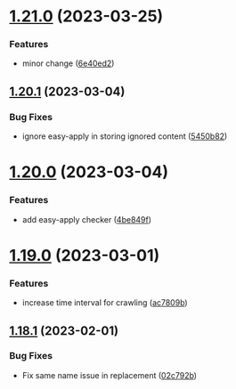 # [1.21.0](https://github.com/ghorbani-mohammad/Social-Networks-Crawler/compare/v1.20.1...v1.21.0) (2023-03-25)


### Features

* minor change ([6e40ed2](https://github.com/ghorbani-mohammad/Social-Networks-Crawler/commit/6e40ed245d7fc2a29b30cf449a6bd336bfa03e2e))



## [1.20.1](https://github.com/ghorbani-mohammad/Social-Networks-Crawler/compare/v1.20.0...v1.20.1) (2023-03-04)


### Bug Fixes

* ignore easy-apply in storing ignored content ([5450b82](https://github.com/ghorbani-mohammad/Social-Networks-Crawler/commit/5450b82fc9bc8d7121de1819dee3693075f9506c))



# [1.20.0](https://github.com/ghorbani-mohammad/Social-Networks-Crawler/compare/v1.19.0...v1.20.0) (2023-03-04)


### Features

* add easy-apply checker ([4be849f](https://github.com/ghorbani-mohammad/Social-Networks-Crawler/commit/4be849f7dff1748e0be4de2eae9e056665ca2f98))



# [1.19.0](https://github.com/ghorbani-mohammad/Social-Networks-Crawler/compare/v1.18.1...v1.19.0) (2023-03-01)


### Features

* increase time interval for crawling ([ac7809b](https://github.com/ghorbani-mohammad/Social-Networks-Crawler/commit/ac7809b0f11a05d9fd4153da312a040e4594e666))



## [1.18.1](https://github.com/ghorbani-mohammad/Social-Networks-Crawler/compare/v1.18.0...v1.18.1) (2023-02-01)


### Bug Fixes

* Fix same name issue in replacement ([02c792b](https://github.com/ghorbani-mohammad/Social-Networks-Crawler/commit/02c792b66f435e58d408b0cf56c6948ca3483343))



